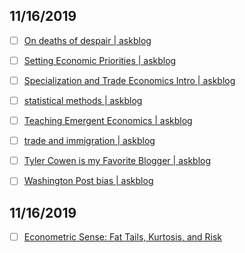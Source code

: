 ## 11/16/2019

- [ ] [On deaths of despair | askblog](http://www.arnoldkling.com/blog/on-deaths-of-despair/)

- [ ] [Setting Economic Priorities | askblog](http://www.arnoldkling.com/blog/category/setting-economic-priorities/)

- [ ] [Specialization and Trade Economics Intro | askblog](http://www.arnoldkling.com/blog/category/psst-and-macro/specialization-and-trade-economics-intro/)

- [ ] [statistical methods | askblog](http://www.arnoldkling.com/blog/category/economic-education-and-methods/economic-and-statistical-methods/)

- [ ] [Teaching Emergent Economics | askblog](http://www.arnoldkling.com/blog/category/economic-education-and-methods/teaching-emergent-economics/)

- [ ] [trade and immigration | askblog](http://www.arnoldkling.com/blog/category/trade-and-immigration/)

- [ ] [Tyler Cowen is my Favorite Blogger | askblog](http://www.arnoldkling.com/blog/category/mr/)

- [ ] [Washington Post bias | askblog](http://www.arnoldkling.com/blog/category/washington-post-bias/)
## 11/16/2019

- [ ] [Econometric Sense: Fat Tails, Kurtosis, and Risk](http://econometricsense.blogspot.com/2015/01/fat-or-heavy-tails-risk-and-gmos.html)
